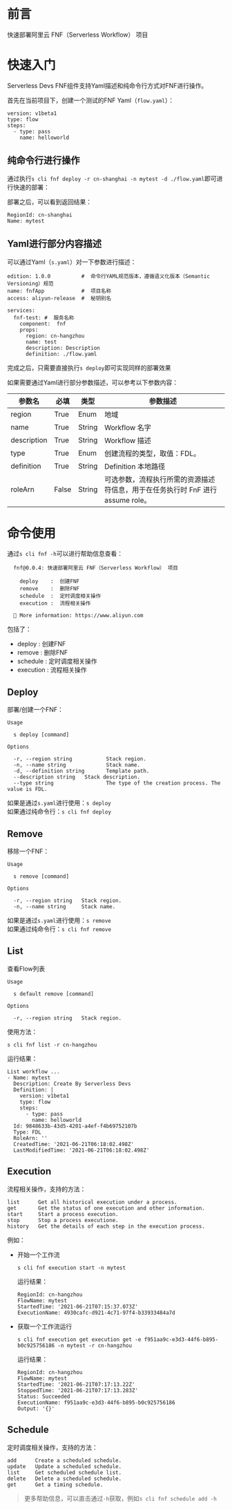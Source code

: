 # 前言

快速部署阿里云 FNF（Serverless Workflow） 项目


# 快速入门

Serverless Devs FNF组件支持Yaml描述和纯命令行方式对FNF进行操作。

首先在当前项目下，创建一个测试的FNF Yaml（`flow.yaml`）：

```
version: v1beta1
type: flow
steps:
  - type: pass
    name: helloworld

```

## 纯命令行进行操作

通过执行`s cli fnf deploy -r cn-shanghai -n mytest -d ./flow.yaml`即可进行快速的部署：

部署之后，可以看到返回结果：

```
RegionId: cn-shanghai
Name: mytest
```

## Yaml进行部分内容描述

可以通过Yaml（`s.yaml`）对一下参数进行描述：

```
edition: 1.0.0          #  命令行YAML规范版本，遵循语义化版本（Semantic Versioning）规范
name: fnfApp            #  项目名称
access: aliyun-release  #  秘钥别名

services:
  fnf-test: #  服务名称
    component:  fnf
    props:
      region: cn-hangzhou
      name: test
      description: Description
      definition: ./flow.yaml
```

完成之后，只需要直接执行`s deploy`即可实现同样的部署效果

如果需要通过Yaml进行部分参数描述，可以参考以下参数内容：

| 参数名 |  必填  |  类型  |  参数描述  |
| --- |  ---  |  ---  |  ---  |
| region | True | Enum | 地域 |
| name | True | String | Workflow 名字 |
| description | True | String | Workflow 描述 |
| type | True | Enum | 创建流程的类型，取值：FDL。 |
| definition | True | String | Definition 本地路径 |
| roleArn | False | String | 可选参数，流程执行所需的资源描述符信息，用于在任务执行时 FnF 进行 assume role。 |

# 命令使用

通过`s cli fnf -h`可以进行帮助信息查看：
```
  fnf@0.0.4: 快速部署阿里云 FNF（Serverless Workflow） 项目

    deploy    :  创建FNF
    remove    :  删除FNF
    schedule  :  定时调度相关操作
    execution :  流程相关操作

  🧭 More information: https://www.aliyun.com
```

包括了：
- deploy    :  创建FNF
- remove    :  删除FNF
- schedule  :  定时调度相关操作
- execution :  流程相关操作

## Deploy

部署/创建一个FNF：

```
Usage

  s deploy [command] 

Options

  -r, --region string           Stack region.                                       
  -n, --name string             Stack name.                                         
  -d, --definition string       Template path.                                      
  --description string   Stack description.                                  
  --type string                 The type of the creation process. The value is FDL. 
```

如果是通过`s.yaml`进行使用：`s deploy`   
如果通过纯命令行：`s cli fnf deploy`

## Remove

移除一个FNF：

```
Usage

  s remove [command] 

Options

  -r, --region string   Stack region. 
  -n, --name string     Stack name.
```

如果是通过`s.yaml`进行使用：`s remove`   
如果通过纯命令行：`s cli fnf remove`

## List

查看Flow列表

```
Usage

  s default remove [command] 

Options

  -r, --region string   Stack region. 
```

使用方法：

```
s cli fnf list -r cn-hangzhou
```

运行结果：

```
List workflow ... 
- Name: mytest
  Description: Create By Serverless Devs
  Definition: |
    version: v1beta1
    type: flow
    steps:
      - type: pass
        name: helloworld
  Id: 9848633b-43d5-4201-a4ef-f4b69752107b
  Type: FDL
  RoleArn: ''
  CreatedTime: '2021-06-21T06:18:02.498Z'
  LastModifiedTime: '2021-06-21T06:18:02.498Z'
```


## Execution

流程相关操作，支持的方法：
      
```
list      Get all historical execution under a process.          
get       Get the status of one execution and other information. 
start     Start a process execution.                             
stop      Stop a process executione.                             
history   Get the details of each step in the execution process.    
```

例如：

- 开始一个工作流

    ```
    s cli fnf execution start -n mytest
    ```
    
    运行结果：
    
    ```
    RegionId: cn-hangzhou
    FlowName: mytest
    StartedTime: '2021-06-21T07:15:37.073Z'
    ExecutionName: 4930cafc-d921-4c71-97f4-b33933484a7d
    ```

- 获取一个工作流运行

    ```
    s cli fnf execution get execution get -e f951aa9c-e3d3-44f6-b895-b0c925756186 -n mytest -r cn-hangzhou
    ```
    
    运行结果：
    
    ```
    RegionId: cn-hangzhou
    FlowName: mytest
    StartedTime: '2021-06-21T07:17:13.22Z'
    StoppedTime: '2021-06-21T07:17:13.283Z'
    Status: Succeeded
    ExecutionName: f951aa9c-e3d3-44f6-b895-b0c925756186
    Output: '{}'
    ```
    
## Schedule

定时调度相关操作，支持的方法：

```
add      Create a scheduled schedule. 
update   Update a scheduled schedule. 
list     Get scheduled schedule list. 
delete   Delete a scheduled schedule. 
get      Get a timing schedule.     
```


> 更多帮助信息，可以直击通过`-h`获取，例如`s cli fnf schedule add -h`
